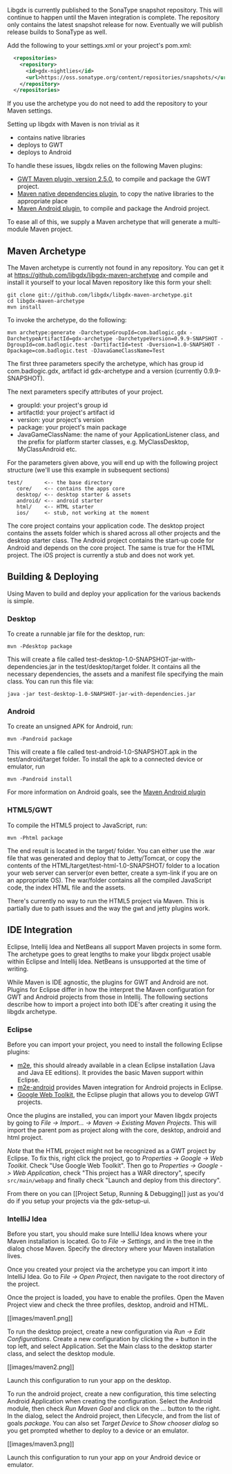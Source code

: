 Libgdx is currently published to the SonaType snapshot repository. This will continue to happen until the Maven integration is complete. The repository only contains the latest snapshot release for now. Eventually we will publish release builds to SonaType as well.

Add the following to your settings.xml or your project's pom.xml:

```xml
  <repositories>
    <repository>
      <id>gdx-nightlies</id>
      <url>https://oss.sonatype.org/content/repositories/snapshots/</url>
    </repository>
  </repositories>
```

If you use the archetype you do not need to add the repository to your Maven settings.

Setting up libgdx with Maven is non trivial as it

  * contains native libraries
  * deploys to GWT
  * deploys to Android

To handle these issues, libgdx relies on the following Maven plugins:

  * [GWT Maven plugin, version 2.5.0](http://mojo.codehaus.org/gwt-maven-plugin/), to compile and package the GWT project.
  * [Maven native dependencies plugin](http://code.google.com/p/mavennatives/), to copy the native libraries to the appropriate place
  * [Maven Android plugin](http://code.google.com/p/maven-android-plugin/), to compile and package the Android project.

To ease all of this, we supply a Maven archetype that will generate a multi-module Maven project.

## Maven Archetype ##
The Maven archetype is currently not found in any repository. You can get it at https://github.com/libgdx/libgdx-maven-archetype and compile and install it yourself to your local Maven repository like this form your shell:

```
git clone git://github.com/libgdx/libgdx-maven-archetype.git
cd libgdx-maven-archetype
mvn install
```

To invoke the archetype, do the following:

```
mvn archetype:generate -DarchetypeGroupId=com.badlogic.gdx -DarchetypeArtifactId=gdx-archetype -DarchetypeVersion=0.9.9-SNAPSHOT -DgroupId=com.badlogic.test -DartifactId=test -Dversion=1.0-SNAPSHOT -Dpackage=com.badlogic.test -DJavaGameClassName=Test
```

The first three parameters specify the archetype, which has group id com.badlogic.gdx, artifact id gdx-archetype and a version (currently 0.9.9-SNAPSHOT).

The next parameters specify attributes of your project.

  * groupId: your project's group id
  * artifactId: your project's artifact id
  * version: your project's version
  * package: your project's main package
  * JavaGameClassName: the name of your ApplicationListener class, and the prefix for platform starter classes, e.g. MyClassDesktop, MyClassAndroid etc.

For the parameters given above, you will end up with the following project structure (we'll use this example in subsequent sections)

```
test/       <-- the base directory
   core/    <-- contains the apps core
   desktop/ <-- desktop starter & assets
   android/ <-- android starter 
   html/    <-- HTML starter
   ios/     <- stub, not working at the moment
```

The core project contains your application code. The desktop project contains the assets folder which is shared across all other projects and the desktop starter class. The Android project contains the start-up code for Android and depends on the core project. The same is true for the HTML project. The iOS project is currently a stub and does not work yet.

## Building & Deploying ##
Using Maven to build and deploy your application for the various backends is simple.

### Desktop ###
To create a runnable jar file for the desktop, run:

```
mvn -Pdesktop package
```

This will create a file called test-desktop-1.0-SNAPSHOT-jar-with-dependencies.jar in the test/desktop/target folder. It contains all the necessary dependencies, the assets and a manifest file specifying the main class. You can run this file via:

```
java -jar test-desktop-1.0-SNAPSHOT-jar-with-dependencies.jar
```

### Android ###
To create an unsigned APK for Android, run:

```
mvn -Pandroid package
```

This will create a file called test-android-1.0-SNAPSHOT.apk in the test/android/target folder. To install the apk to a connected device or emulator, run

```
mvn -Pandroid install
```

For more information on Android goals, see the [Maven Android plugin](http://code.google.com/p/maven-android-plugin/) 

### HTML5/GWT ###
To compile the HTML5 project to JavaScript, run:

```
mvn -Phtml package
```

The end result is located in the target/ folder. You can either use the .war file that was generated and deploy that to Jetty/Tomcat, or copy the contents of the HTML/target/test-html-1.0-SNAPSHOT/ folder to a location your web server can server(or even better, create a sym-link if you are on an appropriate OS). The war/folder contains all the compiled JavaScript code, the index HTML file and the assets.

There's currently no way to run the HTML5 project via Maven. This is partially due to path issues and the way the gwt and jetty plugins work.

## IDE Integration ##
Eclipse, Intellij Idea and NetBeans all support Maven projects in some form. The archetype goes to great lengths to make your libgdx project usable within Eclipse and Intellij Idea. NetBeans is unsupported at the time of writing.

While Maven is IDE agnostic, the plugins for GWT and Android are not. Plugins for Eclipse differ in how the interpret the Maven configuration for GWT and Android projects from those in Intellij. The following sections describe how to import a project into both IDE's after creating it using the libgdx archetype.

### Eclipse ###
Before you can import your project, you need to install the following Eclipse plugins:

  * [m2e](http://eclipse.org/m2e/), this should already available in a clean Eclipse installation (Java and Java EE editions). It provides the basic Maven support within Eclipse.
  * [m2e-android](http://rgladwell.github.com/m2e-android/) provides Maven integration for Android projects in Eclipse.
  * [Google Web Toolkit](https://developers.google.com/web-toolkit/), the Eclipse plugin that allows you to develop GWT projects.

Once the plugins are installed, you can import your Maven libgdx projects by going to *File -> Import... -> Maven -> Existing Maven Projects*. This will import the parent pom as project along with the core, desktop, android and html project.

*Note* that the HTML project might not be recognized as a GWT project by Eclipse. To fix this, right click the project, go to *Properties -> Google -> Web Toolkit*. Check "Use Google Web Toolkit". Then go to *Properties -> Google -> Web Application*, check "This project has a WAR directory", specify `src/main/webapp` and finally check "Launch and deploy from this directory".

From there on you can [[Project Setup, Running & Debugging]] just as you'd do if you setup your projects via the gdx-setup-ui.

### IntelliJ Idea ###
Before you start, you should make sure IntelliJ Idea knows where your Maven installation is located. Go to *File -> Settings*, and in the tree in the dialog chose Maven. Specify the directory where your Maven installation lives.

Once you created your project via the archetype you can import it into IntelliJ Idea. Go to *File -> Open Project*, then navigate to the root directory of the project.

Once the project is loaded, you have to enable the profiles. Open the Maven Project view and check the three profiles, desktop, android and HTML. 

[[images/maven1.png]]

To run the desktop project, create a new configuration via *Run -> Edit Configurations*. Create a new configuration by clicking the + button in the top left, and select Application. Set the Main class to the desktop starter class, and select the desktop module.

[[images/maven2.png]]

Launch this configuration to run your app on the desktop.

To run the android project, create a new configuration, this time selecting Android Application when creating the configuration. Select the Android module, then check *Run Maven Goal* and click on the *...* button to the right. In the dialog, select the Android project, then Lifecycle, and from the list of goals *package*. You can also set *Target Device* to *Show chooser dialog* so you get prompted whether to deploy to a device or an emulator.

[[images/maven3.png]]

Launch this configuration to run your app on your Android device or emulator.
